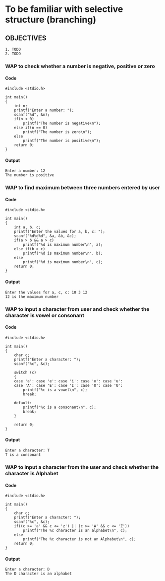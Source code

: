 # To be familiar with selective structure (branching)

## OBJECTIVES
    1. TODO
    2. TODO

### **WAP to check whether a number is negative, positive or zero**

#### Code
    #include <stdio.h>

    int main()
    {
        int n;
        printf("Enter a number: ");
        scanf("%d", &n);
        if(n < 0)
            printf("The number is negative\n");
        else if(n == 0)
            printf("The number is zero\n");
        else
            printf("The number is positive\n");
        return 0;
    }

#### Output
    Enter a number: 12
    The number is positive



### **WAP to find maximum between three numbers entered by user**

#### Code
    #include <stdio.h>

    int main()
    {
        int a, b, c;
        printf("Enter the values for a, b, c: ");
        scanf("%d%d%d", &a, &b, &c);
        if(a > b && a > c)
            printf("%d is maximum number\n", a);
        else if(b > c)
            printf("%d is maximum number\n", b);
        else
            printf("%d is maximum number\n", c);
        return 0;
    }

#### Output
    Enter the values for a, c, c: 10 3 12
    12 is the maximum number


### **WAP to input a character from user and check whether the character is vowel or consonant**

#### Code
    #include <stdio.h>

    int main()
    {
        char c;
        printf("Enter a character: ");
        scanf("%c", &c);

        switch (c)
        {
        case 'a': case 'e': case 'i': case 'o': case 'u':
        case 'A': case 'E': case 'I': case 'O': case 'U':
            printf("%c is a vowel\n", c);
            break;

        default:
            printf("%c is a consonant\n", c);
            break;
        }

        return 0;
    }

#### Output
    Enter a character: T
    T is a consonant


### **WAP to input a character from the user and check whether the character is Alphabet**

#### Code
    #include <stdio.h>

    int main()
    {
        char c;
        printf("Enter a character: ");
        scanf("%c", &c);
        if((c >= 'a' && c <= 'z') || (c >= 'A' && c <= 'Z'))
            printf("The %c character is an alphabet\n", c);
        else
            printf("The %c character is not an Alphabet\n", c);
        return 0;
    }

#### Output
    Enter a character: D
    The D character is an alphabet